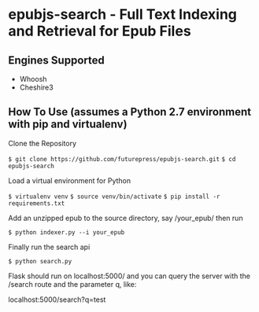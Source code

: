 epubjs-search - Full Text Indexing and Retrieval for Epub Files
=============

Engines Supported
---------------------

* Whoosh
* Cheshire3

How To Use (assumes a Python 2.7 environment with pip and virtualenv) 
---------------------

Clone the Repository

`$ git clone https://github.com/futurepress/epubjs-search.git`
`$ cd epubjs-search`

Load a virtual environment for Python

`$ virtualenv venv`
`$ source venv/bin/activate`
`$ pip install -r requirements.txt`

Add an unzipped epub to the source directory, say /your_epub/ then run

`$ python indexer.py --i your_epub`

Finally run the search api

`$ python search.py`

Flask should run on localhost:5000/ and you can query the server with the /search route and the parameter q, like:

localhost:5000/search?q=test
